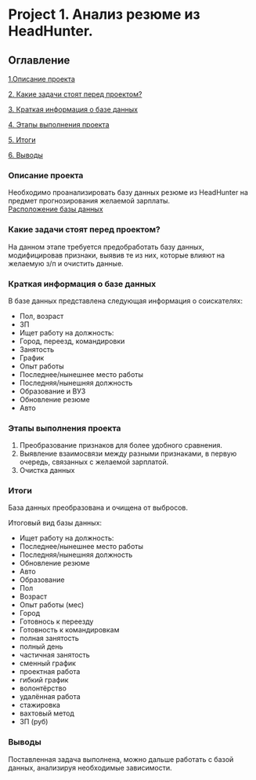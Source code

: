 # Project 1. Анализ резюме из HeadHunter.

## <a id="title0">Оглавление
[1.Описание проекта](#title1) 

[2. Какие задачи стоят перед проектом?](#title2)

[3. Краткая информация о базе данных](#title3)

[4. Этапы выполнения проекта](#title4)

[5. Итоги](#title5)

[6. Выводы](#title6)

### <a id="title1">Описание проекта</a>

Необходимо проанализировать базу данных резюме из HeadHunter на предмет прогнозирования желаемой зарплаты.  
[Расположение базы данных](https://drive.google.com/file/d/12pByqWjBGqjQqAHi8jh62hp_Sw3tI9Xd/view?usp=sharing)

### <a id="title2">Какие задачи стоят перед проектом?</a>
На данном этапе требуется предобработать базу данных, модифицировав признаки, выявив те из них, которые влияют на желаемую з/п и очистить данные.

### <a id="title3">Краткая информация о базе данных
В базе данных представлена следующая информация о соискателях:
* Пол, возраст	
* ЗП	
* Ищет работу на должность:	
* Город, переезд, командировки	
* Занятость	
* График	
* Опыт работы	
* Последнее/нынешнее место работы	
* Последняя/нынешняя должность	
* Образование и ВУЗ	
* Обновление резюме	
* Авто

### Этапы выполнения проекта
1. Преобразование признаков для более удобного сравнения.
2. Выявление взаимосвязи между разными признаками, в первую очередь, связанных с желаемой зарплатой.
3. Очистка данных

### Итоги
База данных преобразована и очищена от выбросов.

Итоговый вид базы данных:
* Ищет работу на должность:
* Последнее/нынешнее место работы	
* Последняя/нынешняя должность	
* Обновление резюме	
* Авто
* Образование
* Пол
* Возраст
* Опыт работы (мес)
* Город
* Готовнось к переезду
* Готовность к командировкам
* полная занятость
* полный день
* частичная занятость
* сменный график
* проектная работа
* гибкий график
* волонтёрство
* удалённая работа
* стажировка
* вахтовый метод
* ЗП (руб)

### Выводы
Поставленная задача выполнена, можно дальше работать с базой данных, анализируя необходимые зависимости.